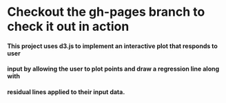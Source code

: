 # Checkout the gh-pages branch to check it out in action


#### This project uses d3.js to implement an interactive plot that responds to user
#### input by allowing the user to plot points and draw a regression line along with
#### residual lines applied to their input data.
